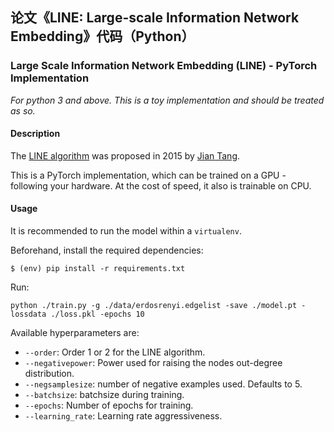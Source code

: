 ## 论文《LINE: Large-scale Information Network Embedding》代码（Python）

### Large Scale Information Network Embedding (LINE) - PyTorch Implementation

*For python 3 and above. This is a toy implementation and should be treated as so.*

#### Description

The [LINE algorithm](https://arxiv.org/pdf/1503.03578.pdf) was proposed in 2015 by [Jian Tang](https://github.com/tangjianpku/LINE).

This is a PyTorch implementation, which can be trained on a GPU - following your hardware. At the cost of speed, it also is trainable on CPU.

#### Usage

It is recommended to run the model within a ```virtualenv```.

Beforehand, install the required dependencies:

```
$ (env) pip install -r requirements.txt
```

Run:

```
python ./train.py -g ./data/erdosrenyi.edgelist -save ./model.pt -lossdata ./loss.pkl -epochs 10
```

Available hyperparameters are:

- ```--order```: Order 1 or 2 for the LINE algorithm.
- ```--negativepower```: Power used for raising the nodes out-degree distribution.
- ```--negsamplesize```: number of negative examples used. Defaults to 5.
- ```--batchsize```: batchsize during training.
- ```--epochs```: Number of epochs for training.
- ```--learning_rate```: Learning rate aggressiveness.

